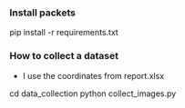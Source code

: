### Install packets
pip install -r requirements.txt


### How to collect a dataset
 - I use the coordinates from report.xlsx
 
cd data_collection
python collect_images.py